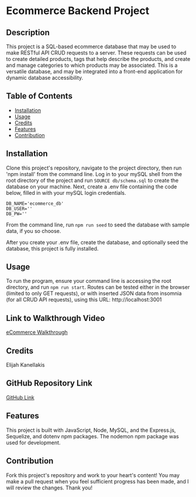 # Ecommerce Backend Project

## Description

This project is a SQL-based ecommerce database that may be used to make RESTful API CRUD requests to a server. These requests can be used to create detailed products, tags that help describe the products, and create and manage categories to which products may be associated. This is a versatile database, and may be integrated into a front-end application for dynamic database accessibility.

## Table of Contents

* [Installation](#installation)
* [Usage](#usage)
* [Credits](#credits)
* [Features](#features)
* [Contribution](#contribution)

## Installation

Clone this project's repository, navigate to the project directory, then run 'npm install' from the command line. Log in to your mySQL shell from the root directory of the project and run ```SOURCE db/schema.sql``` to create the database on your machine. Next, create a .env file containing the code below, filled in with your mySQL login credentials.

```
DB_NAME='ecommerce_db'
DB_USER=''
DB_PW=''
```

From the command line, run ```npm run seed``` to seed the database with sample data, if you so choose.

After you create your .env file, create the database, and optionally seed the database, this project is fully installed.

## Usage

To run the program, ensure your command line is accessing the root directory, and run ```npm run start```. Routes can be tested either in the browser (limited to only GET requests), or with inserted JSON data from insomnia (for all CRUD API requests), using this URL: http://localhost:3001

## Link to Walkthrough Video

[eCommerce Walkthrough](https://drive.google.com/file/d/1jtMKaEnDK5qy7JZxMICoS3exRUP3qYS0/view)

## Credits

Elijah Kanellakis

## GitHub Repository Link

[GitHub Link](https://github.com/kanellakise/ecommerce-backend-elk-wk13)

## Features

This project is built with JavaScript, Node, MySQL, and the Express.js, Sequelize, and dotenv npm packages. The nodemon npm package was used for development.

## Contribution

Fork this project's repository and work to your heart's content! You may make a pull request when you feel sufficient progress has been made, and I will review the changes. Thank you!
